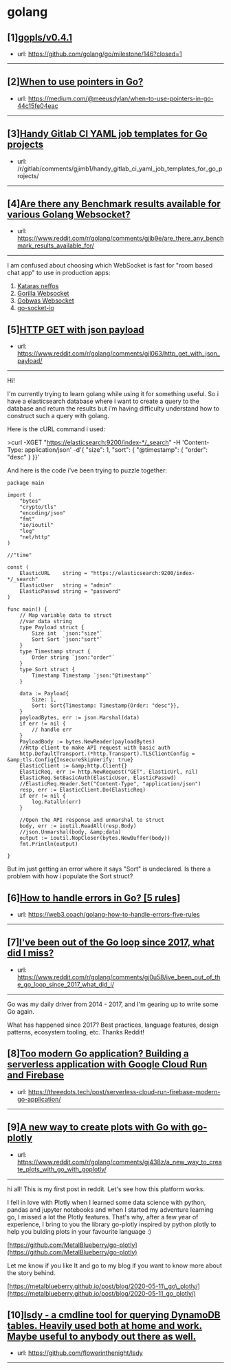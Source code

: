 # golang
## [1][gopls/v0.4.1](https://www.reddit.com/r/golang/comments/gjhsp3/goplsv041/)
- url: https://github.com/golang/go/milestone/146?closed=1
---

## [2][When to use pointers in Go?](https://www.reddit.com/r/golang/comments/gj20kj/when_to_use_pointers_in_go/)
- url: https://medium.com/@meeusdylan/when-to-use-pointers-in-go-44c15fe04eac
---

## [3][Handy Gitlab CI YAML job templates for Go projects](https://www.reddit.com/r/golang/comments/gjipr5/handy_gitlab_ci_yaml_job_templates_for_go_projects/)
- url: /r/gitlab/comments/gjimb1/handy_gitlab_ci_yaml_job_templates_for_go_projects/
---

## [4][Are there any Benchmark results available for various Golang Websocket?](https://www.reddit.com/r/golang/comments/gjjb9e/are_there_any_benchmark_results_available_for/)
- url: https://www.reddit.com/r/golang/comments/gjjb9e/are_there_any_benchmark_results_available_for/
---
I am confused about choosing which WebSocket is fast for "room based chat app" to use in production apps:

1. [Kataras neffos](https://github.com/kataras/neffos)
2. [Gorilla Websocket](https://github.com/gorilla/websocket/)
3. [Gobwas Websocket](https://github.com/gobwas/ws)
4. [go-socket-io](https://github.com/googollee/go-socket.io)
## [5][HTTP GET with json payload](https://www.reddit.com/r/golang/comments/gjl063/http_get_with_json_payload/)
- url: https://www.reddit.com/r/golang/comments/gjl063/http_get_with_json_payload/
---
Hi!

I'm currently trying to learn golang while using it for something useful. So i have a elasticsearch database where i want to create a query to the database and return the results but i'm having difficulty understand how to construct such a query with golang.

Here is the cURL command i used:

&gt;curl -XGET "[https://elasticsearch:9200/index-\*/\_search](https://caroli-es01.caroli.svc.clu01.ilog.local:9200/ishield-dns-*/_search)" -H 'Content-Type: application/json' -d'{  "size": 1,  "sort": {      "@timestamp": {        "order": "desc"      }    }}'

And here is the code i've been trying to puzzle together:

```
package main

import (
	"bytes"
	"crypto/tls"
	"encoding/json"
	"fmt"
	"io/ioutil"
	"log"
	"net/http"
)

//"time"

const (
	ElasticURL    string = "https://elasticsearch:9200/index-*/_search"
	ElasticUser   string = "admin"
	ElasticPasswd string = "password"
)

func main() {
	// Map variable data to struct
	//var data string
	type Payload struct {
		Size int  `json:"size"`
		Sort Sort `json:"sort"`
	}
	type Timestamp struct {
		Order string `json:"order"`
	}
	type Sort struct {
		Timestamp Timestamp `json:"@timestamp"`
	}

	data := Payload{
		Size: 1,
		Sort: Sort{Timestamp: Timestamp{Order: "desc"}},
	}
	payloadBytes, err := json.Marshal(data)
	if err != nil {
		// handle err
	}
	PayloadBody := bytes.NewReader(payloadBytes)
	//Http client to make API request with basic auth
	http.DefaultTransport.(*http.Transport).TLSClientConfig = &amp;tls.Config{InsecureSkipVerify: true}
	ElasticClient := &amp;http.Client{}
	ElasticReq, err := http.NewRequest("GET", ElasticUrl, nil)
	ElasticReq.SetBasicAuth(ElasticUser, ElasticPasswd)
	//ElasticReq.Header.Set("Content-Type", "application/json")
	resp, err := ElasticClient.Do(ElasticReq)
	if err != nil {
		log.Fatalln(err)
	}

	//Open the API response and unmarshal to struct
	body, err := ioutil.ReadAll(resp.Body)
	//json.Unmarshal(body, &amp;data)
	output := ioutil.NopCloser(bytes.NewBuffer(body))
	fmt.Println(output)

}
```

But im just getting an error where it says "Sort" is undeclared. Is there a problem with how i populate the Sort struct?
## [6][How to handle errors in Go? [5 rules]](https://www.reddit.com/r/golang/comments/gj35yc/how_to_handle_errors_in_go_5_rules/)
- url: https://web3.coach/golang-how-to-handle-errors-five-rules
---

## [7][I've been out of the Go loop since 2017, what did I miss?](https://www.reddit.com/r/golang/comments/gj0u58/ive_been_out_of_the_go_loop_since_2017_what_did_i/)
- url: https://www.reddit.com/r/golang/comments/gj0u58/ive_been_out_of_the_go_loop_since_2017_what_did_i/
---
Go was my daily driver from 2014 - 2017, and I'm gearing up to write some Go again. 

What has happened since 2017? Best practices, language features, design patterns, ecosystem tooling, etc. Thanks Reddit!
## [8][Too modern Go application? Building a serverless application with Google Cloud Run and Firebase](https://www.reddit.com/r/golang/comments/giwx9q/too_modern_go_application_building_a_serverless/)
- url: https://threedots.tech/post/serverless-cloud-run-firebase-modern-go-application/
---

## [9][A new way to create plots with Go with go-plotly](https://www.reddit.com/r/golang/comments/gj438z/a_new_way_to_create_plots_with_go_with_goplotly/)
- url: https://www.reddit.com/r/golang/comments/gj438z/a_new_way_to_create_plots_with_go_with_goplotly/
---
hi all! This is my first post in reddit. Let's see how this platform works.

I fell in love with Plotly when I learned some data science with python, pandas and jupyter notebooks and when I started my adventure learning go, I missed a lot the Plotly features. That's why, after a few year of experience, I bring to you the library go-plotly inspired by python plotly to help you bulding plots in your favourite language :)

[https://github.com/MetalBlueberry/go-plotly](https://github.com/MetalBlueberry/go-plotly)

Let me know if you like It and go to my blog if you want to know more about the story behind.

[https://metalblueberry.github.io/post/blog/2020-05-11\_go\_plotly/](https://metalblueberry.github.io/post/blog/2020-05-11_go_plotly/)
## [10][lsdy - a cmdline tool for querying DynamoDB tables. Heavily used both at home and work. Maybe useful to anybody out there as well.](https://www.reddit.com/r/golang/comments/gj2ywe/lsdy_a_cmdline_tool_for_querying_dynamodb_tables/)
- url: https://github.com/flowerinthenight/lsdy
---

